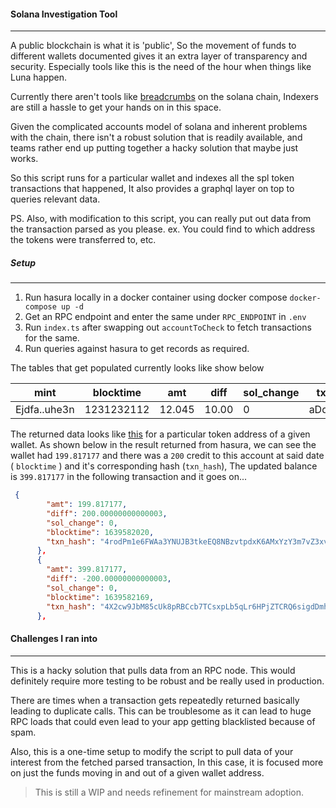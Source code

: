 #### Solana Investigation Tool

---

A public blockchain is what it is 'public', So the movement of funds to different wallets documented gives it an extra layer of transparency and security. Especially tools like this is the need of the hour when things like Luna happen.

Currently there aren't tools like [breadcrumbs](https://www.breadcrumbs.app/) on the solana chain, Indexers are still a hassle to get your hands on in this space.

Given the complicated accounts model of solana and inherent problems with the chain, there isn't a robust solution that is readily available, and teams rather end up putting together a hacky solution that maybe just works.

So this script runs for a particular wallet and indexes all the spl token transactions that happened, It also provides a graphql layer on top to queries relevant data.

PS. Also, with modification to this script, you can really put out data from the transaction parsed as you please.
ex. You could find to which address the tokens were transferred to, etc.

##### Setup

---

1. Run hasura locally in a docker container using docker compose
   `docker-compose up -d`
2. Get an RPC endpoint and enter the same under `RPC_ENDPOINT` in `.env`
3. Run `index.ts` after swapping out `accountToCheck` to fetch transactions for the same.
4. Run queries against hasura to get records as required.

The tables that get populated currently looks like show below

| mint         | blocktime  | amt    | diff  | sol_change | txn_hash     |
| ------------ | ---------- | ------ | ----- | ---------- | ------------ |
| Ejdfa..uhe3n | 1231232112 | 12.045 | 10.00 | 0          | aDdsaf..asdf |

The returned data looks like [this](https://gist.github.com/pisomanik/651e6420939163efbcbf17f3183da226) for a particular token address of a given wallet.
As shown below in the result returned from hasura, we can see the wallet had `199.817177` and there was a `200` credit to this account at said date ( `blocktime` ) and it's corresponding hash (`txn_hash`), The updated balance is `399.817177` in the following transaction and it goes on...

```json
 {
        "amt": 199.817177,
        "diff": 200.00000000000003,
        "sol_change": 0,
        "blocktime": 1639582020,
        "txn_hash": "4rodPm1e6FWAa3YNUJB3tkeEQ8NBzvtpdxK6AMxYzY3m7vZ3xvqeycU4VEE5VB82BrcKiyFAo3wCyaksKewdjmcY"
      },
      {
        "amt": 399.817177,
        "diff": -200.00000000000003,
        "sol_change": 0,
        "blocktime": 1639582169,
        "txn_hash": "4X2cw9JbM85cUk8pRBCcb7TCsxpLb5qLr6HPjZTCRQ6sigdDmhsGGigzaSgJthhXzacpzXrHZAFPg4a6RJ9hq7ub"
      },
```

#### Challenges I ran into

---

This is a hacky solution that pulls data from an RPC node. This would definitely require more testing to be robust and be really used in production.

There are times when a transaction gets repeatedly returned basically leading to duplicate calls. This can be troublesome as it can lead to huge RPC loads that could even lead to your app getting blacklisted because of spam.

Also, this is a one-time setup to modify the script to pull data of your interest from the fetched parsed transaction, In this case, it is focused more on just the funds moving in and out of a given wallet address.

> This is still a WIP and needs refinement for mainstream adoption.
